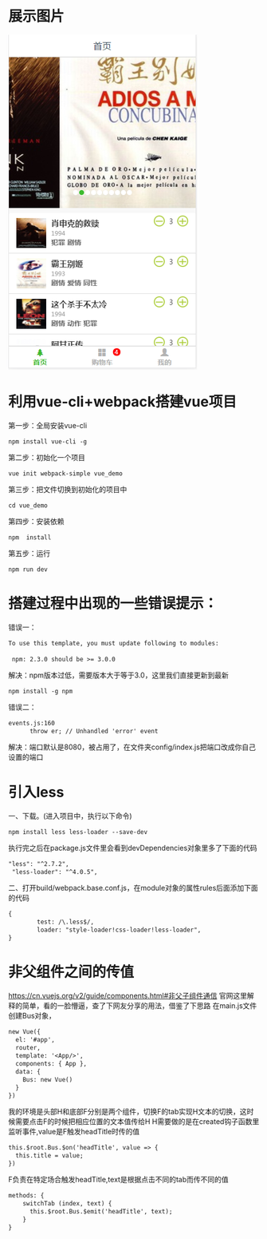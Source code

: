 # 展示图片
![效果](https://raw.githubusercontent.com/shikunping/images/master/QQ%E5%9B%BE%E7%89%8720171010105204.png)


# 利用vue-cli+webpack搭建vue项目


第一步：全局安装vue-cli
 ```
 npm install vue-cli -g
 ```
 第二步：初始化一个项目
 ```
 vue init webpack-simple vue_demo
 ```
 第三步：把文件切换到初始化的项目中
 ```
 cd vue_demo
 ```
 第四步：安装依赖
 ```
 npm  install
 ```
 第五步：运行
 ```
 npm run dev
 ```
 
 # 搭建过程中出现的一些错误提示：
 错误一：
 ```
 To use this template, you must update following to modules:

  npm: 2.3.0 should be >= 3.0.0

 ```
 解决：npm版本过低，需要版本大于等于3.0，这里我们直接更新到最新
```
npm install -g npm
```
错误二：
```
events.js:160
      throw er; // Unhandled 'error' event
```
解决：端口默认是8080，被占用了，在文件夹config/index.js把端口改成你自己设置的端口

# 引入less
一、下载。(进入项目中，执行以下命令)
```
npm install less less-loader --save-dev
```
执行完之后在package.js文件里会看到devDependencies对象里多了下面的代码
```
"less": "^2.7.2",
 "less-loader": "^4.0.5",
```
二、打开build/webpack.base.conf.js，在module对象的属性rules后面添加下面的代码
```
{
        test: /\.less$/,
        loader: "style-loader!css-loader!less-loader",
}
```
# 非父组件之间的传值
https://cn.vuejs.org/v2/guide/components.html#非父子组件通信 官网这里解释的简单，看的一脸懵逼，查了下网友分享的用法，借鉴了下思路
在main.js文件创建Bus对象，
```
new Vue({
  el: '#app',
  router,
  template: '<App/>',
  components: { App },
  data: {
    Bus: new Vue()
  }
})
```
我的环境是头部H和底部F分别是两个组件，切换F的tab实现H文本的切换，这时候需要点击F的时候把相应位置的文本值传给H
H需要做的是在created钩子函数里监听事件,value是F触发headTitle时传的值
```
this.$root.Bus.$on('headTitle', value => {
  this.title = value;
})
```
F负责在特定场合触发headTitle,text是根据点击不同的tab而传不同的值
```
methods: {
    switchTab (index, text) {
      this.$root.Bus.$emit('headTitle', text);
    }
}
```


 


